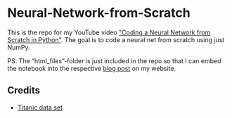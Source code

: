 # Neural-Network-from-Scratch

This is the repo for my YouTube video ["Coding a Neural Network from Scratch in Python"](https://www.youtube.com/watch?v=PcfCEt5GdLY). The goal is to code a neural net from scratch using just NumPy.

PS: The “html_files”-folder is just included in the repo so that I can embed the notebook into the respective [blog post](https://www.sebastian-mantey.com/code-blog/coding-a-neural-net-from-scratch-python) on my website.

## Credits
- [Titanic data set](https://www.kaggle.com/c/titanic)
